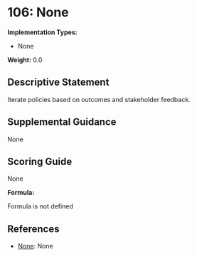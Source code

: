 # 106: None

**Implementation Types:**

- None

**Weight:** 0.0

## Descriptive Statement

Iterate policies based on outcomes and stakeholder feedback.

## Supplemental Guidance

None

## Scoring Guide

None

**Formula:**

Formula is not defined

## References

- [None](None): None

